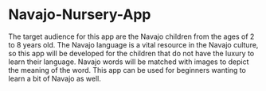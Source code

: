 # Navajo-Nursery-App
The target audience for this app are the Navajo children from the ages of 2 to 8 years old. The Navajo language is a vital resource in the Navajo culture, so this app will be developed for the children that do not have the luxury to learn their language. Navajo words will be matched with images to depict the meaning of the word. This app can be used for beginners wanting to learn a bit of Navajo as well. 
